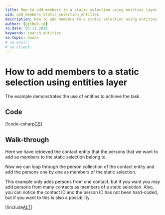 ```yaml
---
title: How to add members to a static selection using entities layer
uid: add_members_static_selection_entities
description: How to add members to a static selection using entities
author: {github-id}
so.date: 05.11.2016
keywords: search,entities
so.topic: howto
# so.envir:
# so.client:
---
```


# How to add members to a static selection using entities layer

The example demonstrates the use of entities to achieve the task.

## Code

[!code-csharp[CS](includes/add-to-static-entities.cs)]

## Walk-through

Here we have retrieved the contact entity that the persons that we want to add as members to the static selection belong to.

Now we can loop through the person collection of the contact entity and add the persons one by one as members of the static selection.

This example only adds persons from one contact, but if you want you may add persons from many contacts as members of a static selection. Also, you can notice the contact ID and the person ID has not been hard-coded, but if you want to this is also a possibility.

[!include[ALT](../includes/note-hardcoding-id.md)]
